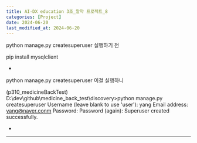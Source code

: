 ```yaml
---
title: AI-DX education 3조_알약 프로젝트_8
categories: [Project] 
date: 2024-06-20
last_modified_at: 2024-06-20
---
```

python manage.py createsuperuser
실행하기 전

pip install mysqlclient

*
python manage.py createsuperuser
이걸 실행하니 





(p310_medicineBackTest) D:\dev\github\medicine_back_test\discovery>python manage.py createsuperuser
Username (leave blank to use 'user'): yang
Email address: yang@naver.conm
Password: 
Password (again):
Superuser created successfully.

* 



























---